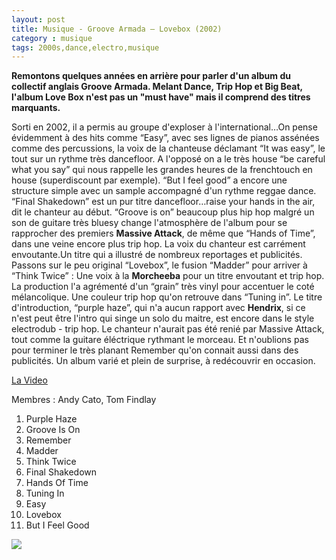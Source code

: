 ```yaml
---
layout: post
title: Musique - Groove Armada – Lovebox (2002)
category : musique
tags: 2000s,dance,electro,musique 
---
```


**Remontons quelques années en arrière pour parler d'un album du collectif anglais Groove Armada. Melant Dance, Trip Hop et Big Beat, l'album Love Box n'est pas un "must have" mais il comprend des titres marquants.**

Sorti en 2002, il a permis au groupe d'exploser à l'international…On pense évidemment à des hits comme “Easy”, avec ses lignes de pianos assénées comme des percussions, la voix de la chanteuse déclamant “It was easy”, le tout sur un rythme très dancefloor. A l'opposé on a le très house “be careful what you say” qui nous rappelle les grandes heures de la frenchtouch en house (superdiscount par exemple). “But I feel good” a encore une structure simple avec un sample accompagné d'un rythme reggae dance. “Final Shakedown” est un pur titre dancefloor…raise your hands in the air, dit le chanteur au début. “Groove is on” beaucoup plus hip hop malgré un son de guitare très bluesy change l'atmosphère de l'album pour se rapprocher des premiers <strong>Massive Attack</strong>, de même que “Hands of Time”, dans une veine encore plus trip hop. La voix du chanteur est carrément envoutante.Un titre qui a illustré de nombreux reportages et publicités.
Passons sur le peu original “Lovebox”, le fusion “Madder” pour arriver à “Think Twice” : Une voix à la <strong>Morcheeba</strong> pour un titre envoutant et trip hop. La production l'a agrémenté d'un “grain” très vinyl pour accentuer le coté mélancolique. Une couleur trip hop qu'on retrouve dans “Tuning in”. Le titre d'introduction, “purple haze”, qui n'a aucun rapport avec <strong>Hendrix</strong>, si ce n'est peut être l'intro qui singe un solo du maitre, est encore dans le style electrodub - trip hop. Le chanteur n'aurait pas été renié par Massive Attack, tout comme la guitare éléctrique rythmant le morceau. Et n'oublions pas pour terminer le très planant Remember qu'on connait aussi dans des publicités. Un album varié et plein de surprise, à redécouvrir en occasion.

[La Video](https://www.youtube.com/watch?v=izMBLSEt16o)

Membres : Andy Cato, Tom Findlay
1. Purple Haze
2. Groove Is On
3. Remember
4. Madder
5. Think Twice
6. Final Shakedown
7. Hands Of Time
8. Tuning In
9. Easy
10. Lovebox
11. But I Feel Good

<a href="http://cheziceman.files.wordpress.com/2010/09/groovearmada1.jpg"><img src="http://cheziceman.files.wordpress.com/2010/09/groovearmada1.jpg"></a>
